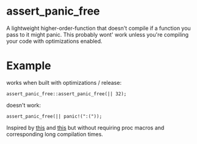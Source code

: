 # assert_panic_free

A lightweight higher-order-function that doesn't compile
if a function you pass to it might panic. This probably
wont' work unless you're compiling your code with optimizations
enabled.

# Example

works when built with optimizations / release:

```no_build
assert_panic_free::assert_panic_free(|| 32);
```

doesn't work:

```compile_fail
assert_panic_free(|| panic!(":("));
```

Inspired by [this](https://github.com/dtolnay/no-panic) and [this](https://github.com/japaric/panic-never) but without requiring proc macros and corresponding long compilation times.

